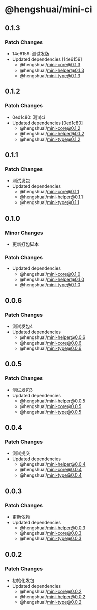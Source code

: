 # @hengshuai/mini-ci

## 0.1.3

### Patch Changes

- 14e6159: 测试发版
- Updated dependencies [14e6159]
  - @hengshuai/mini-core@0.1.3
  - @hengshuai/mini-helper@0.1.3
  - @hengshuai/mini-type@0.1.3

## 0.1.2

### Patch Changes

- 0ed1c80: 测试ci
- Updated dependencies [0ed1c80]
  - @hengshuai/mini-core@0.1.2
  - @hengshuai/mini-helper@0.1.2
  - @hengshuai/mini-type@0.1.2

## 0.1.1

### Patch Changes

- 测试发包
- Updated dependencies
  - @hengshuai/mini-core@0.1.1
  - @hengshuai/mini-helper@0.1.1
  - @hengshuai/mini-type@0.1.1

## 0.1.0

### Minor Changes

- 更新打包脚本

### Patch Changes

- Updated dependencies
  - @hengshuai/mini-core@0.1.0
  - @hengshuai/mini-helper@0.1.0
  - @hengshuai/mini-type@0.1.0

## 0.0.6

### Patch Changes

- 测试发包4
- Updated dependencies
  - @hengshuai/mini-helper@0.0.6
  - @hengshuai/mini-core@0.0.6
  - @hengshuai/mini-type@0.0.6

## 0.0.5

### Patch Changes

- 测试发包3
- Updated dependencies
  - @hengshuai/mini-helper@0.0.5
  - @hengshuai/mini-core@0.0.5
  - @hengshuai/mini-type@0.0.5

## 0.0.4

### Patch Changes

- 测试提交
- Updated dependencies
  - @hengshuai/mini-helper@0.0.4
  - @hengshuai/mini-core@0.0.4
  - @hengshuai/mini-type@0.0.4

## 0.0.3

### Patch Changes

- 更新依赖
- Updated dependencies
  - @hengshuai/mini-helper@0.0.3
  - @hengshuai/mini-core@0.0.3
  - @hengshuai/mini-type@0.0.3

## 0.0.2

### Patch Changes

- 初始化发包
- Updated dependencies
  - @hengshuai/mini-core@0.0.2
  - @hengshuai/mini-helper@0.0.2
  - @hengshuai/mini-type@0.0.2
